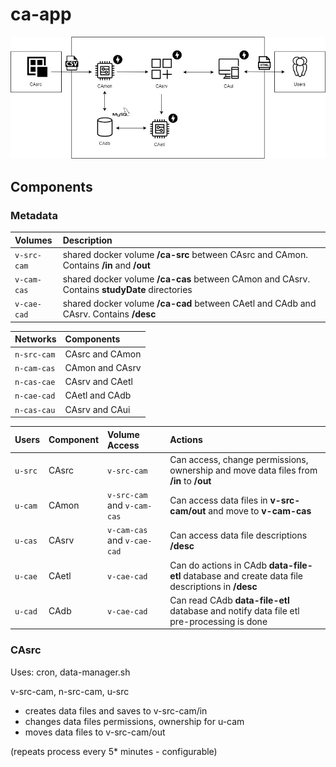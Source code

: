 # ca-app

![App Architecture](./img/architecture.jpg?raw=true "App Architecture")

## Components
### Metadata
| Volumes     | Description                                                                                  |
| :---        | :---                                                                                         |
| `v-src-cam` | shared docker volume **/ca-src** between CAsrc and CAmon. Contains **/in** and **/out**      |
| `v-cam-cas` | shared docker volume **/ca-cas** between CAmon and CAsrv. Contains **studyDate** directories |
| `v-cae-cad` | shared docker volume **/ca-cad** between CAetl and CAdb and CAsrv. Contains **/desc**        |

| Networks    | Components      |
| :---        | :---            |
| `n-src-cam` | CAsrc and CAmon |
| `n-cam-cas` | CAmon and CAsrv |
| `n-cas-cae` | CAsrv and CAetl |
| `n-cae-cad` | CAetl and CAdb  |
| `n-cas-cau` | CAsrv and CAui  |

| Users   | Component | Volume Access               | Actions                                                                                          |
| :---    | :---      | :---                        | :---                                                                                             |
| `u-src` | CAsrc     | `v-src-cam`                 | Can access, change permissions, ownership and move data files from **/in** to **/out**           |
| `u-cam` | CAmon     | `v-src-cam` and `v-cam-cas` | Can access data files in **v-src-cam/out** and move to **v-cam-cas**                             |
| `u-cas` | CAsrv     | `v-cam-cas` and `v-cae-cad` | Can access data file descriptions **/desc**                                                      |
| `u-cae` | CAetl     | `v-cae-cad`                 | Can do actions in CAdb **data-file-etl** database and create data file descriptions in **/desc** |
| `u-cad` | CAdb      | `v-cae-cad`                 | Can read CAdb **data-file-etl** database and notify data file etl pre-processing is done         |

### CAsrc
Uses: cron, data-manager.sh

v-src-cam, n-src-cam, u-src
- creates data files and saves to v-src-cam/in
- changes data files permissions, ownership for u-cam
- moves data files to v-src-cam/out

(repeats process every 5* minutes - configurable)
